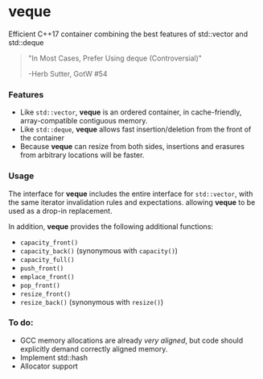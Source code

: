 # veque
Efficient C++17 container combining the best features of std::vector and std::deque

> "In Most Cases, Prefer Using deque (Controversial)"
>
> -Herb Sutter, GotW #54

### Features
* Like `std::vector`, **veque** is an ordered container, in cache-friendly, array-compatible contiguous memory.
* Like `std::deque`, **veque** allows fast insertion/deletion from the front of the container
* Because **veque** can resize from both sides, insertions and erasures from arbitrary locations will be faster.

### Usage
The interface for **veque** includes the entire interface for `std::vector`, with the same iterator invalidation rules and expectations.  allowing **veque** to be used as a drop-in replacement.

In addition, **veque** provides the following additional functions:
* `capacity_front()`
* `capacity_back()` (synonymous with `capacity()`)
* `capacity_full()`
* `push_front()`
* `emplace_front()`
* `pop_front()`
* `resize_front()`
* `resize_back()` (synonymous with `resize()`)

### To do:
* GCC memory allocations are already _very aligned_, but code should explicitly demand correctly aligned memory.
* Implement std::hash<veque>
* Allocator support
